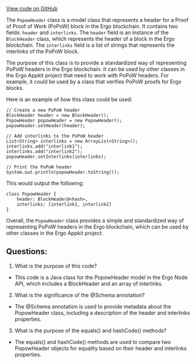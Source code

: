 [View code on GitHub](https://github.com/ergoplatform/ergo-appkit/java-client-generated/src/main/java/org/ergoplatform/restapi/client/PopowHeader.java)

The `PopowHeader` class is a model class that represents a header for a Proof of Proof of Work (PoPoW) block in the Ergo blockchain. It contains two fields: `header` and `interlinks`. The `header` field is an instance of the `BlockHeader` class, which represents the header of a block in the Ergo blockchain. The `interlinks` field is a list of strings that represents the interlinks of the PoPoW block.

The purpose of this class is to provide a standardized way of representing PoPoW headers in the Ergo blockchain. It can be used by other classes in the Ergo Appkit project that need to work with PoPoW headers. For example, it could be used by a class that verifies PoPoW proofs for Ergo blocks.

Here is an example of how this class could be used:

```
// Create a new PoPoW header
BlockHeader header = new BlockHeader();
PopowHeader popowHeader = new PopowHeader();
popowHeader.setHeader(header);

// Add interlinks to the PoPoW header
List<String> interlinks = new ArrayList<String>();
interlinks.add("interlink1");
interlinks.add("interlink2");
popowHeader.setInterlinks(interlinks);

// Print the PoPoW header
System.out.println(popowHeader.toString());
```

This would output the following:

```
class PopowHeader {
    header: BlockHeader@<hash>,
    interlinks: [interlink1, interlink2]
}
```

Overall, the `PopowHeader` class provides a simple and standardized way of representing PoPoW headers in the Ergo blockchain, which can be used by other classes in the Ergo Appkit project.
## Questions: 
 1. What is the purpose of this code?
- This code is a Java class for the PopowHeader model in the Ergo Node API, which includes a BlockHeader and an array of interlinks.

2. What is the significance of the @Schema annotation?
- The @Schema annotation is used to provide metadata about the PopowHeader class, including a description of the header and interlinks properties.

3. What is the purpose of the equals() and hashCode() methods?
- The equals() and hashCode() methods are used to compare two PopowHeader objects for equality based on their header and interlinks properties.